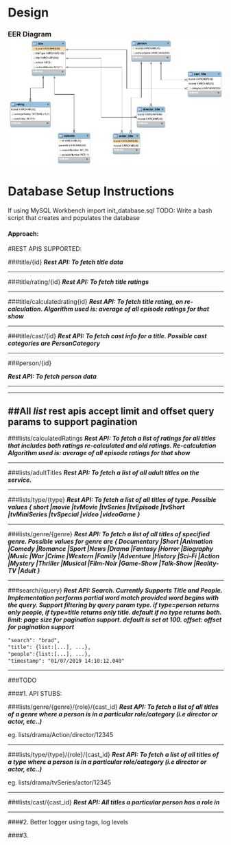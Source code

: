 # Design

### EER Diagram  ![database diagram](db.png)

# Database Setup Instructions
If using MySQL Workbench import init_database.sql
TODO: Write a bash script that creates and populates the database  

#### Approach:

#REST APIS SUPPORTED:

###title/{id} 
***Rest API: To fetch title data***

---
###title/rating/{id}
***Rest API: To fetch title ratings***

---
###title/calculatedrating{id}
***Rest API: To fetch title rating, on re-calculation. Algorithm used is: average of all episode ratings for that show***

---
###title/cast/{id}
***Rest API: To fetch cast info for a title. Possible cast categories are PersonCategory***

---
###person/{id}

***Rest API: To fetch person data***

---
---
##All *list* rest apis accept limit and offset query params to support pagination
---

###lists/calculatedRatings
***Rest API: To fetch a list of ratings for all titles that includes both ratings re-calculated and old ratings. Re-calculation Algorithm used is: average of all episode ratings for that show***

---
###lists/adultTitles
***Rest API: To fetch a list of all adult titles on the service.***

---
###lists/type/{type}
***Rest API: To fetch a list of all titles of type. Possible values { short |movie |tvMovie |tvSeries |tvEpisode |tvShort |tvMiniSeries |tvSpecial |video |videoGame }***

---
###lists/genre/{genre}
***Rest API: To fetch a list of all titles of specified genre. Possible values for genre are { Documentary |Short |Animation |Comedy |Romance |Sport |News |Drama |Fantasy |Horror |Biography |Music |War |Crime |Western |Family |Adventure |History |Sci-Fi |Action |Mystery |Thriller |Musical |Film-Noir |Game-Show |Talk-Show |Reality-TV |Adult }***

---
###search/{query}
***Rest API: Search. Currently Supports Title and People. Implementation performs partial word match provided word begins with the query. Support filtering by query param type. if type=person returns only people, if type=title returns only title. default if no type returns both. limit: page size for pagination support. default is set at 100. offset: offset for pagination support***

    "search": "brad",
    "title": {list:[...], ...},
    "people":{list:[...], ...},
    "timestamp": "01/07/2019 14:10:12.040"

---
###TODO 

####1. API STUBS:

###lists/genre/{genre}/{role}/{cast_id}
***Rest API: To fetch a list of all titles of a genre where a person is in a particular role/category (i.e director or actor, etc..)***

eg. lists/drama/Action/director/12345

---
###lists/type/{type}/{role}/{cast_id}
***Rest API: To fetch a list of all titles of a type where a person is in a particular role/category (i.e director or actor, etc..)***

eg. lists/drama/tvSeries/actor/12345

---
###lists/cast/{cast_id}
***Rest API: All titles a particular person has a role in***

---

####2. Better logger using tags, log levels

####3.   